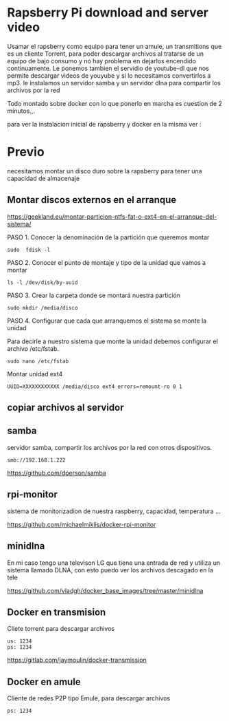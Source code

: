 # Rapsberry Pi download and server video

Usamar el rapsberry como equipo para tener un amule, un transmitions que es un cliente Torrent, para poder descargar archivos al tratarse de un equipo de bajo consumo y no hay problema en dejarlos encendido continuamente.
Le ponemos tambien el servidio de youtube-dl que nos permite descargar videos de youyube y si lo necesitamos convertirlos a mp3.
le instalamos un servidor samba y un servidor dlna para compartir los archivos por la red

Todo montado sobre docker con lo que ponerlo en marcha es cuestion de 2 minutos.,.


para ver la instalacion inicial de rapsberry y docker en la misma ver :

# Previo

necesitamos montar un disco duro sobre la rapsberry para tener una capacidad de almacenaje

## Montar discos externos en el arranque

https://geekland.eu/montar-particion-ntfs-fat-o-ext4-en-el-arranque-del-sistema/

PASO 1. Conocer la denominación de la partición que queremos montar

    sudo  fdisk -l

PASO 2. Conocer el punto de montaje y tipo de la unidad que vamos a montar

    ls -l /dev/disk/by-uuid

PASO 3. Crear la carpeta donde se montará nuestra partición

    sudo mkdir /media/disco

PASO 4. Configurar que cada que arranquemos el sistema se monte la unidad

Para decirle a nuestro sistema que monte la unidad debemos configurar el archivo /etc/fstab.

    sudo nano /etc/fstab

Montar unidad ext4

    UUID=XXXXXXXXXXXX /media/disco ext4 errors=remount-ro 0 1


## copiar archivos al servidor

## samba

servidor samba, compartir los archivos por la red con otros dispositivos. 

    smb://192.168.1.222

https://github.com/dperson/samba


## rpi-monitor

sistema de monitorizadion de nuestra raspberry, capacidad, temperatura ...

https://github.com/michaelmiklis/docker-rpi-monitor


## minidlna

En mi caso tengo una televison LG que tiene una entrada de red y utiliza un sistema llamado DLNA, con esto puedo ver los archivos descagado en la tele

https://github.com/vladgh/docker_base_images/tree/master/minidlna

##  Docker en transmision

Cliete torrent para descargar archivos

    us: 1234
    ps: 1234

https://gitlab.com/jaymoulin/docker-transmission


##  Docker en amule

Cliente de redes P2P tipo Emule, para descargar archivos

    ps: 1234

